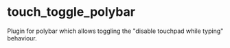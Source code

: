# touch_toggle_polybar
Plugin for polybar which allows toggling the "disable touchpad while typing" behaviour.
